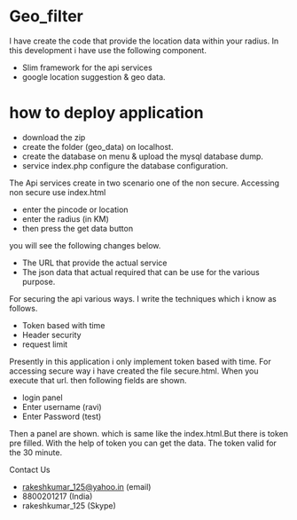 # Geo_filter

I have create the code that provide the location data within your radius. In this development i have use the following component.

+ Slim framework for the api services
+ google location suggestion & geo data.

# how to deploy application

+ download the zip 
+ create the folder (geo_data) on localhost.
+ create the database on menu & upload the mysql database dump.
+ service index.php configure the database configuration.

The Api services create in two scenario one of the non secure. Accessing non secure use index.html

+ enter the pincode or location
+ enter the radius (in KM)
+ then press the get data button

you will see the following changes below.

+ The URL that provide the actual service
+ The json data that actual required that can be use for the various purpose.

For securing the api various ways. I write the techniques which i know as follows.
+ Token based with time 
+ Header security
+ request limit
 
Presently in this application i only implement token based with time. For accessing secure way i have created the file secure.html. When you execute that url. then following fields are shown.
+ login panel
+ Enter username (ravi)
+ Enter Password (test)

Then a panel are shown. which is same like the index.html.But there is token pre filled. With the help of token you can get the data.
The token valid for the 30 minute.

Contact Us
+ rakeshkumar_125@yahoo.in (email)
+ 8800201217 (India)
+ rakeshkumar_125 (Skype)

